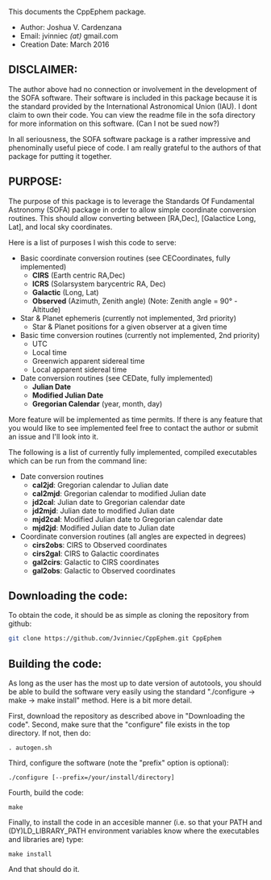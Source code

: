This documents the CppEphem package.

* Author: Joshua V. Cardenzana
* Email: jvinniec *(at)* gmail.com
* Creation Date: March 2016

DISCLAIMER:
----------------------------------------------------------
The author above had no connection or involvement in the
development of the SOFA software. Their software is included
in this package because it is the standard provided by the
International Astronomical Union (IAU). I dont claim to own
their code. You can view the readme file in the sofa directory
for more information on this software. (Can I not be sued now?)

In all seriousness, the SOFA software package is a rather
impressive and phenominally useful piece of code. I am really
grateful to the authors of that package for putting it together.

PURPOSE:
----------------------------------------------------------
The purpose of this package is to leverage the Standards
Of Fundamental Astronomy (SOFA) package in order to allow
simple coordinate conversion routines. This should allow
converting between [RA,Dec], [Galactice Long, Lat], and
local sky coordinates.

Here is a list of purposes I wish this code to serve:
* Basic coordinate conversion routines (see CECoordinates, fully implemented)
  - __CIRS__ (Earth centric RA,Dec)
  - __ICRS__ (Solarsystem barycentric RA, Dec)
  - __Galactic__ (Long, Lat)
  - __Observed__ (Azimuth, Zenith angle) (Note: Zenith angle = 90&deg; - Altitude)
* Star & Planet ephemeris (currently not implemented, 3rd priority)
  - Star & Planet positions for a given observer at a given time
* Basic time conversion routines (currently not implemented, 2nd priority)
  - UTC
  - Local time
  - Greenwich apparent sidereal time
  - Local apparent sidereal time
* Date conversion routines (see CEDate, fully implemented)
  - __Julian Date__
  - __Modified Julian Date__
  - __Gregorian Calendar__ (year, month, day)

More feature will be implemented as time permits. If there 
is any feature that you would like to see implemented feel 
free to contact the author or submit an issue and I'll
look into it.

The following is a list of currently fully implemented, compiled
executables which can be run from the command line:
* Date conversion routines
  - __cal2jd__: Gregorian calendar to Julian date
  - __cal2mjd__: Gregorian calendar to modified Julian date
  - __jd2cal__: Julian date to Gregorian calendar date
  - __jd2mjd__: Julian date to modified Julian date
  - __mjd2cal__: Modified Julian date to Gregorian calendar date
  - __mjd2jd__: Modified Julian date to Julian date
* Coordinate conversion routines (all angles are expected in degrees)
  - __cirs2obs__: CIRS to Observed coordinates
  - __cirs2gal__: CIRS to Galactic coordinates
  - __gal2cirs__: Galactic to CIRS coordinates
  - __gal2obs__: Galactic to Observed coordinates

Downloading the code:
----------------------------------------------------------
To obtain the code, it should be as simple as cloning the
repository from github:
```bash
git clone https://github.com/Jvinniec/CppEphem.git CppEphem
```

Building the code:
----------------------------------------------------------
As long as the user has the most up to date version of autotools,
you should be able to build the software very easily using the 
standard "./configure -> make -> make install" method. Here is
a bit more detail.

First, download the repository as described above in "Downloading 
the code". Second, make sure that the "configure" file exists in 
the top directory. If not, then do:

``` . autogen.sh ```

Third, configure the software (note the "prefix" option is optional):

``` ./configure [--prefix=/your/install/directory] ```

Fourth, build the code:

``` make ```

Finally, to install the code in an accesible manner (i.e. so that 
your PATH and (DY)LD_LIBRARY_PATH environment variables know where
the executables and libraries are) type:

``` make install ```

And that should do it.
